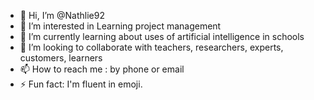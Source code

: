- 👋 Hi, I’m @Nathlie92
- 👀 I’m interested in Learning project management 
- 🌱 I’m currently learning about uses of artificial intelligence in schools
- 💞️ I’m looking to collaborate with teachers, researchers, experts, customers, learners
- 📫 How to reach me : by phone or email
- ⚡ Fun fact: I'm fluent in emoji.

<!---
Nathlie92/Nathlie92 is a ✨ special ✨ repository because its `EADME.md` (this file) appears on your GitHub profile.
You can click the Preview link to take a look at your changes.
--->
